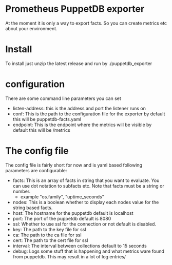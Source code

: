 # Prometheus PuppetDB exporter

At the moment it is only a way to export facts. So you can create metrics etc about your environment.


# Install 

To install just unzip the latest release and run by ./puppetdb_exporter

# configuration

There are some command line parameters you can set

- listen-address: this is the address and port the listener runs on
- conf: This is the path to the configuration file for the exporter by default this will be puppetdb-facts.yaml
- endpoint: This is the endpoint where the metrics will be visible by default this will be /metrics


# The config file
The config file is fairly short for now and is yaml based following parameters are configurable:

- facts: This is an array of facts in string that you want to evaluate. You can use dot notation to subfacts etc. Note that facts must be a string or number.
    - example "os.family", "uptime_seconds"
- nodes: This is a boolean whether to display each nodes value for the string based facts.
- host: The hostname for the puppetdb default is localhost
- port: The port of the puppetdb default is 8080
- ssl: Whether to use ssl for the connection or not default is disabled.
- key: The path to the key file for ssl
- ca: The path to the ca file for ssl
- cert: The path to the cert file for ssl
- interval: The interval between collections default to 15 seconds
- debug: Logs some stuff that is happening and what metrics ware found from puppetdb. This may result in a lot of log entries/